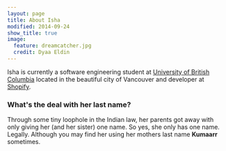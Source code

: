 ```yaml
---
layout: page
title: About Isha
modified: 2014-09-24
show_title: true
image:
  feature: dreamcatcher.jpg
  credit: Dyaa Eldin
---
```


Isha is currently a software engineering student at [University of British Columbia](http://www.ubc.ca/) located in the beautiful city of Vancouver and developer at [Shopify](http://www.shopify.com/).


### What's the deal with her last name?

Through some tiny loophole in the Indian law, her parents got away with only giving her (and her sister) one name. So yes, she only has one name. Legally. Although you may find her using her mothers last name __Kumaarr__ sometimes.
